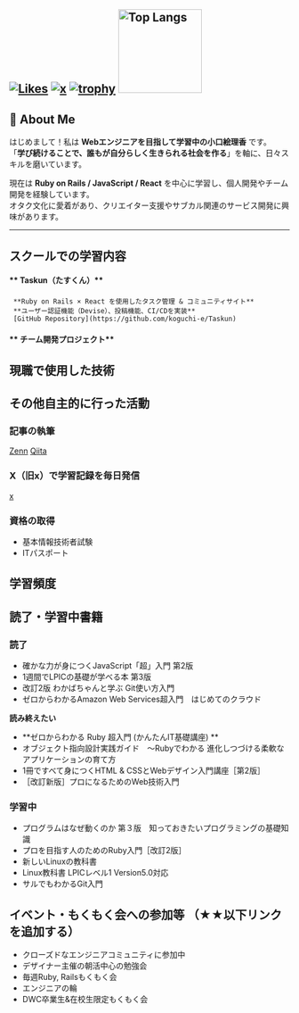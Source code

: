 [![Likes](https://badgen.org/img/zenn/eliri/likes?style=plastic)](https://zenn.dev/eliri)
[![x](https://img.shields.io/badge/--FFFFFF?style=social&logo=x&label=Follow%20{___eliri})](https://x.com/{___eliri})
[![trophy](https://github-profile-trophy.vercel.app/?username=ryo-ma)](https://github.com/koguchi-e/github-profile-trophy)
<img alt="Top Langs" height="150px" src="https://github-readme-stats.vercel.app/api/top-langs/?username=koguchi-e&layout=compact&count_private=true&show_icons=true&theme=tokyonight" />
---

## **👋 About Me**  
はじめまして！私は **Webエンジニアを目指して学習中の小口絵理香** です。  
「**学び続けることで、誰もが自分らしく生きられる社会を作る**」を軸に、日々スキルを磨いています。  

現在は **Ruby on Rails / JavaScript / React** を中心に学習し、個人開発やチーム開発を経験しています。  
オタク文化に愛着があり、クリエイター支援やサブカル関連のサービス開発に興味があります。  

---

## スクールでの学習内容


#### ** Taskun（たすくん）**  
     **Ruby on Rails × React を使用したタスク管理 & コミュニティサイト**  
     **ユーザー認証機能（Devise）、投稿機能、CI/CDを実装**  
     [GitHub Repository](https://github.com/koguchi-e/Taskun)  

#### ** チーム開発プロジェクト**  

## 現職で使用した技術

## その他自主的に行った活動
### 記事の執筆 
[Zenn](https://zenn.dev/eliri) 
[Qiita](https://qiita.com/___Eliri)  

### X（旧x）で学習記録を毎日発信  
[x](https://x.com/___eliri)  

### 資格の取得
- 基本情報技術者試験
- ITパスポート

## 学習頻度


## 読了・学習中書籍
### 読了
- 確かな力が身につくJavaScript「超」入門 第2版
- 1週間でLPICの基礎が学べる本 第3版
- 改訂2版 わかばちゃんと学ぶ Git使い方入門
- ゼロからわかるAmazon Web Services超入門　はじめてのクラウド　

**読み終えたい**
- **ゼロからわかる Ruby 超入門 (かんたんIT基礎講座) **
- オブジェクト指向設計実践ガイド　～Rubyでわかる 進化しつづける柔軟なアプリケーションの育て方
- 1冊ですべて身につくHTML & CSSとWebデザイン入門講座［第2版］
- ［改訂新版］プロになるためのWeb技術入門

### 学習中
- プログラムはなぜ動くのか 第３版　知っておきたいプログラミングの基礎知識
- プロを目指す人のためのRuby入門［改訂2版］
- 新しいLinuxの教科書
- Linux教科書 LPICレベル1 Version5.0対応
- サルでもわかるGit入門

## イベント・もくもく会への参加等 （★★以下リンクを追加する）
- クローズドなエンジニアコミュニティに参加中
- デザイナー主催の朝活中心の勉強会
- 毎週Ruby, Railsもくもく会
- エンジニアの輪
- DWC卒業生&在校生限定もくもく会


